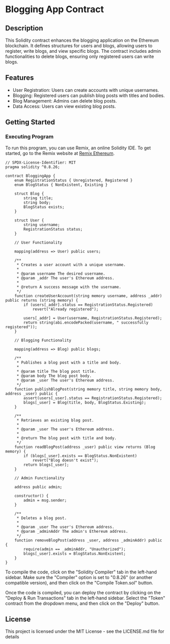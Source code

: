 # Blogging App Contract

## Description

This Solidity contract enhances the blogging application on the Ethereum blockchain. It defines structures for users and blogs, allowing users to register, write blogs, and view specific blogs. The contract includes admin functionalities to delete blogs, ensuring only registered users can write blogs.

## Features
 - User Registration: Users can create accounts with unique usernames.
 - Blogging: Registered users can publish blog posts with titles and bodies.
 - Blog Management: Admins can delete blog posts.
 - Data Access: Users can view existing blog posts.

## Getting Started

### Executing Program

To run this program, you can use Remix, an online Solidity IDE. To get started, go to the Remix website at [Remix Ethereum](https://remix.ethereum.org/).

```solidity
// SPDX-License-Identifier: MIT
pragma solidity ^0.8.26;

contract BloggingApp {
    enum RegistrationStatus { Unregistered, Registered }
    enum BlogStatus { NonExistent, Existing }

    struct Blog {
        string title;
        string body;
        BlogStatus exists;
    }

    struct User {
        string username;
        RegistrationStatus status;
    }

    // User Functionality

    mapping(address => User) public users;

    /**
     * Creates a user account with a unique username.
     * 
     * @param username The desired username.
     * @param _addr The user's Ethereum address.
     * 
     * @return A success message with the username.
     */
    function createUserAccount(string memory username, address _addr) public returns (string memory) {
        if (users[_addr].status == RegistrationStatus.Registered)
            revert("Already registered");

        users[_addr] = User(username, RegistrationStatus.Registered);
        return string(abi.encodePacked(username, " successfully registered"));
    }

    // Blogging Functionality

    mapping(address => Blog) public blogs;

    /**
     * Publishes a blog post with a title and body.
     * 
     * @param title The blog post title.
     * @param body The blog post body.
     * @param _user The user's Ethereum address.
     */
    function publishBlogPost(string memory title, string memory body, address _user) public {
        assert(users[_user].status == RegistrationStatus.Registered);
        blogs[_user] = Blog(title, body, BlogStatus.Existing);
    }

    /**
     * Retrieves an existing blog post.
     * 
     * @param _user The user's Ethereum address.
     * 
     * @return The blog post with title and body.
     */
    function readBlogPost(address _user) public view returns (Blog memory) {
        if (blogs[_user].exists == BlogStatus.NonExistent)
            revert("Blog doesn't exist");
        return blogs[_user];
    }

    // Admin Functionality

    address public admin;

    constructor() {
        admin = msg.sender;
    }

    /**
     * Deletes a blog post.
     * 
     * @param _user The user's Ethereum address.
     * @param _adminAddr The admin's Ethereum address.
     */
    function removeBlogPost(address _user, address _adminAddr) public {
        require(admin == _adminAddr, "Unauthorized");
        blogs[_user].exists = BlogStatus.NonExistent;
    }
}
```
To compile the code, click on the "Solidity Compiler" tab in the left-hand sidebar. Make sure the "Compiler" option is set to "0.8.26" (or another compatible version), and then click on the "Compile Token.sol" button.

Once the code is compiled, you can deploy the contract by clicking on the "Deploy & Run Transactions" tab in the left-hand sidebar. Select the "Token" contract from the dropdown menu, and then click on the "Deploy" button.

## License
This project is licensed under the MIT License - see the LICENSE.md file for details
